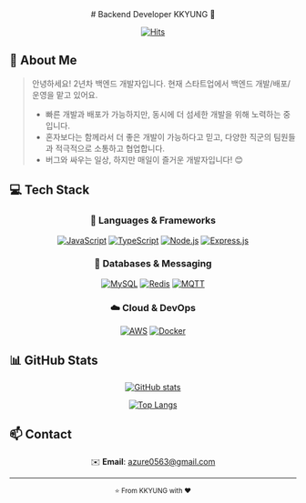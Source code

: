 <div align="center">
  # Backend Developer KKYUNG 👋
  
  [![Hits](https://hits.seeyoufarm.com/api/count/incr/badge.svg?url=https%3A%2F%2Fgithub.com%2FGYUTORY%2FGYUTORY&count_bg=%2379C83D&title_bg=%23555555&icon=&icon_color=%23E7E7E7&title=hits&edge_flat=false)](https://hits.seeyoufarm.com)
</div>

## 🚀 About Me
> 안녕하세요! 2년차 백엔드 개발자입니다. 현재 스타트업에서 백엔드 개발/배포/운영을 맡고 있어요.
> - 빠른 개발과 배포가 가능하지만, 동시에 더 섬세한 개발을 위해 노력하는 중입니다.
> - 혼자보다는 함께라서 더 좋은 개발이 가능하다고 믿고, 다양한 직군의 팀원들과 적극적으로 소통하고 협업합니다.
> - 버그와 싸우는 일상, 하지만 매일이 즐거운 개발자입니다! 😊

## 💻 Tech Stack

<div align="center">
  
### 🔨 Languages & Frameworks
[![JavaScript](https://img.shields.io/badge/JavaScript-F7DF1E?style=for-the-badge&logo=javascript&logoColor=black)](#)
[![TypeScript](https://img.shields.io/badge/TypeScript-3178C6?style=for-the-badge&logo=typescript&logoColor=white)](#)
[![Node.js](https://img.shields.io/badge/Node.js-339933?style=for-the-badge&logo=node.js&logoColor=white)](#)
[![Express.js](https://img.shields.io/badge/Express.js-000000?style=for-the-badge&logo=express&logoColor=white)](#)

### 💾 Databases & Messaging
[![MySQL](https://img.shields.io/badge/MySQL-4479A1?style=for-the-badge&logo=mysql&logoColor=white)](#)
[![Redis](https://img.shields.io/badge/Redis-DC382D?style=for-the-badge&logo=redis&logoColor=white)](#)
[![MQTT](https://img.shields.io/badge/MQTT-660066?style=for-the-badge&logo=mqtt&logoColor=white)](#)

### ☁️ Cloud & DevOps
[![AWS](https://img.shields.io/badge/AWS-232F3E?style=for-the-badge&logo=amazon-aws&logoColor=white)](#)
[![Docker](https://img.shields.io/badge/Docker-2496ED?style=for-the-badge&logo=docker&logoColor=white)](#)

</div>

## 📊 GitHub Stats
<div align="center">
  
[![GitHub stats](https://github-readme-stats.vercel.app/api?username=GYUTORY&show_icons=true&theme=tokyonight)](https://github.com/GYUTORY)
  
[![Top Langs](https://github-readme-stats.vercel.app/api/top-langs/?username=GYUTORY&layout=compact&theme=tokyonight)](https://github.com/GYUTORY)

</div>

## 📫 Contact
<div align="center">
  
✉️ **Email**: azure0563@gmail.com

</div>

---
<div align="center">
  <sub>⭐️ From KKYUNG with ❤️</sub>
</div>
